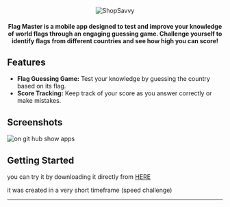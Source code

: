 


<p align="center">
  <img src="https://github.com/omar546/flag_master/assets/71936776/938908c5-0b58-44ab-a648-9e73877fd571" alt="ShopSavvy">
</p>




<h4 align="center">
Flag Master is a mobile app designed to test and improve your knowledge of world flags through an engaging guessing game. Challenge yourself to identify flags from different countries and see how high you can score!</h4>


## Features

- **Flag Guessing Game:** Test your knowledge by guessing the country based on its flag.
- **Score Tracking:** Keep track of your score as you answer correctly or make mistakes.

## Screenshots
![on git hub show apps](https://github.com/omar546/flag_master/assets/71936776/da3372f3-3740-4827-b813-8548f299844c)



## Getting Started

you can try it by downloading it directly from <a href="https://download1647.mediafire.com/414ty49p5tvg6M256DKZPISrTTkTk_ukfUIbWQR9bV70MgkgCZlfXcq0-10vQVcZRZLFkU-PACmxVvxRC8_BaGubAvbl545xQIAHMX6tjXLZSLq18J4hQMhhpBsRBhkP3VDchNZHOxV1T70eU8_vkiAtuQGhphZJpdEZq2DBHvL0EYI/k65iq35qxfdo0gh/FlagMaster.apk">HERE</a></h3>





it was created in a very short timeframe (speed challenge)


---
